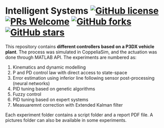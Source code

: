 # Intelligent Systems [![GitHub license](https://img.shields.io/github/license/debOliveira/Intelligent-Systems.svg)](https://github.com/debOliveira/Intelligent-Systems/blob/master/LICENSE) [![PRs Welcome](https://img.shields.io/badge/PRs-welcome-brightgreen.svg)](http://makeapullrequest.com) [![GitHub forks](https://img.shields.io/github/forks/debOliveira/Intelligent-Systems.svg?style=social&label=Fork&maxAge=2592000)](https://GitHub.com/debOliveira/Intelligent-Systems/network/) [![GitHub stars](https://img.shields.io/github/stars/debOliveira/Intelligent-Systems.svg?style=social&label=Star&maxAge=2592000)](https://GitHub.com/debOliveira/Intelligent-Systems/stargazers/)

This repository contains **different controllers based on a P3DX vehicle plant**. The process was simulated in CoppeliaSim, and the actuation was done through MATLAB API. The experiments are numbered as:

1. Kinematics and dynamic modelling 
2. P and PD control law with direct access to state-space
3. Error estimation using inferior line following sensor post-processing (neural networks)
4. PID tuning based on genetic algorithms
5. Fuzzy control
6. PID tuning based on expert systems
7. Measuaremnt correction with Extended Kalman filter

Each experiment folder contains a script folder and a report PDF file. A pictures folder can also be available in some experiments. 
